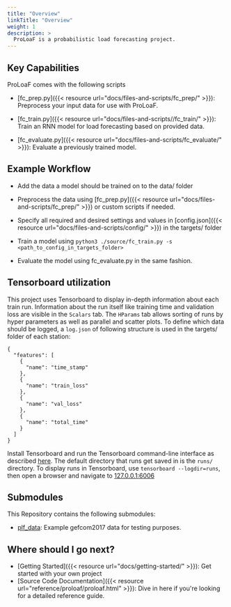 ```yaml
---
title: "Overview"
linkTitle: "Overview"
weight: 1
description: >
  ProLoaF is a probabilistic load forecasting project.
---
```


## Key Capabilities

ProLoaF comes with the following scripts

- [fc_prep.py]({{< resource url="docs/files-and-scripts/fc_prep/" >}}): Preprocess your input data for use with ProLoaF.

- [fc_train.py]({{< resource url="docs/files-and-scripts//fc_train/" >}}): Train an RNN model for load forecasting based on provided data.

- [fc_evaluate.py]({{< resource url="docs/files-and-scripts/fc_evaluate/" >}}): Evaluate a previously trained model.

## Example Workflow

* Add the data a model should be trained on to the data/ folder

* Preprocess the data using [fc_prep.py]({{< resource url="docs/files-and-scripts/fc_prep/" >}}) or custom scripts if needed.

* Specify all required and desired settings and values in [config.json]({{< resource url="docs/files-and-scripts/config/" >}}) in the targets/ folder

* Train a model using `python3 ./source/fc_train.py -s <path_to_config_in_targets_folder>`

* Evaluate the model using fc_evaluate.py in the same fashion.

## Tensorboard utilization

This project uses Tensorboard to display in-depth information about each train run. Information about the run itself like training time and validation
loss are visible in the `Scalars` tab. The `HParams` tab allows sorting of runs by hyper parameters as well as parallel and scatter plots. To define which
data should be logged, a `log.json` of following structure is used in the targets/ folder of each station:

```
{
  "features": [
    {
      "name": "time_stamp"
    },
    {
      "name": "train_loss"
    },
    {
      "name": "val_loss"
    },
    {
      "name": "total_time"
    }
  ]
}
```

Install Tensorboard and run the Tensorboard command-line interface as described [here](https://pytorch.org/tutorials/recipes/recipes/tensorboard_with_pytorch.html). The default directory that runs get saved in is the `runs/` directory.
To display runs in Tensorboard, use `tensorboard --logdir=runs`, then open a browser and navigate to [127.0.0.1:6006](127.0.0.1:6006)




## Submodules

This Repository contains the following submodules:
* [plf_data](https://git.rwth-aachen.de/acs/public/automation/plf/plf-data): Example gefcom2017 data for testing purposes.

## Where should I go next?

* [Getting Started]({{< resource url="docs/getting-started/" >}}): Get started with your own project
* [Source Code Documentation]({{< resource url="reference/proloaf/proloaf.html" >}}): Dive in here if you're looking for a detailed reference guide.

